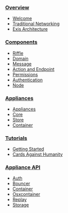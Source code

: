 
### [Overview](/pages/general/Home.md)

* [Welcome](/pages/general/Home.md)
* [Traditional Networking](/pages/general/OldSchool.md)
* [Exis Architecture](/pages/general/ExisArch.md)
<!-- * [Security](/pages/security/Security.md) -->

### [Components](/pages/riffle/Riffle.md)

* [Riffle](/pages/riffle/Riffle.md)
* [Domain](/pages/riffle/Domain.md)
* [Message](/pages/riffle/Message.md)
* [Action and Endpoint](/pages/riffle/Action.md)
* [Permissions](/pages/security/Permission.md)
* [Authentication](/pages/security/Authentication.md)
* [Node](/pages/fabric/Node.md)

### [Appliances](/pages/appliances/Appliances.md)

* [Appliances](/pages/appliances/Appliances.md)
* [Core](/pages/appliances/Core-Appliances.md)
* [Store](/pages/appliances/Store-Appliances.md)
* [Container](/pages/appliances/Container-Appliances.md)
<!-- * [Middlebox](/pages/appliances/Middlebox-Appliances.md) -->
<!-- * [Gate](/pages/appliances/Gateway-Appliances.md) -->

### [Tutorials](/pages/samples/Samples.md)

* [Getting Started](/pages/samples/Samples.md)
* [Cards Against Humanity](/pages/samples/SwiftCardsTutorial.md)

### [Appliance API](/pages/appliance_api/Auth.md)

* [Auth](/pages/appliance_api/Auth.md)
* [Bouncer](/pages/appliance_api/Bouncer.md)
* [Container](/pages/appliance_api/Container.md)
* [Osxcontainer](/pages/appliance_api/Osxcontainer.md)
* [Replay](/pages/appliance_api/Replay.md)
* [Storage](/pages/appliance_api/Storage.md)



<!-- Im starting to like the idea of nesting the subcontent for visibility. 
Here's a working example of nesting that content. It would be better to extract this information and structure from page headers instead of having to write it in the nav, obviously. -->

<!-- * [Welcome](/pages/general/Home.md)
    1. There!
* [Traditional Networking](/pages/general/OldSchool.md) -->
